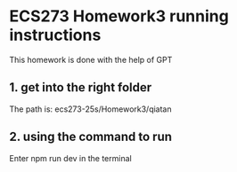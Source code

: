# ECS273 Homework3 running instructions
This homework is done with the help of GPT

## 1. get into the right folder
The path is: ecs273-25s/Homework3/qiatan

## 2. using the command to run
Enter npm run dev in the terminal

